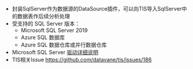 * 封装SqlServer作为数据源的DataSource插件，可以向TIS导入SqlServer中的数据表作后续分析处理
* 受支持的 SQL Server 版本：
  * Microsoft SQL Server 2019
  * Azure SQL 数据库
  * Azure SQL 数据仓库或并行数据仓库
* Microsoft SQL Server [驱动详细说明](https://learn.microsoft.com/en-us/sql/connect/jdbc/microsoft-jdbc-driver-for-sql-server?view=sql-server-ver15)
* TIS相关Issue https://github.com/datavane/tis/issues/186
  
